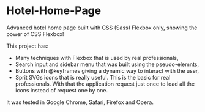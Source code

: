 # Hotel-Home-Page

Advanced hotel home page built with CSS (Sass) Flexbox only, showing the power of CSS Flexbox!

This project has:
- Many techniques with Flexbox that is used by real professionals,
- Search input and sidebar menu that was built using the pseudo-elemnts,
- Buttons with @keyframes giving a dynamic way to interact with the user,
- Sprit SVGs icons that is really useful. This is the basic for real professionals. With that the application request just once
to load all the icons instead of request one by one.


It was tested in Google Chrome, Safari, Firefox and Opera.
